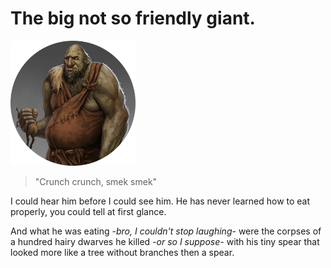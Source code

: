 # The big not so friendly giant.

<img src="pictures/Giant.png" alt="picture giant" width="200"/>

>"Crunch crunch, smek smek"

I could hear him before I could see him.
He has never learned how to eat properly, you could tell at first glance. 

And what he was eating *-bro, I couldn't stop laughing-* were the corpses of a hundred hairy dwarves he killed *-or so I suppose-* with his tiny spear that looked more like a tree without branches then a spear.


